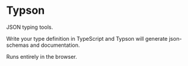 Typson
======

JSON typing tools.

Write your type definition in TypeScript and Typson will generate json-schemas and documentation.

Runs entirely in the browser.
